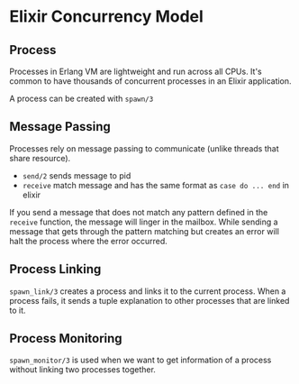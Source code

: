 # Elixir Concurrency Model

## Process

Processes in Erlang VM are lightweight and run across all CPUs. It's common to have thousands of concurrent processes in an Elixir application.

A process can be created with `spawn/3`

## Message Passing

Processes rely on message passing to communicate (unlike threads that share resource).

- `send/2` sends message to pid
- `receive` match message and has the same format as `case do ... end` in elixir

If you send a message that does not match any pattern defined in the `receive` function, the message will linger in the mailbox. While sending a message that gets through the pattern matching but creates an error will halt the process where the error occurred.

## Process Linking

`spawn_link/3` creates a process and links it to the current process. When a process fails, it sends a tuple explanation to other processes that are linked to it.

## Process Monitoring

`spawn_monitor/3` is used when we want to get information of a process without linking two processes together.
